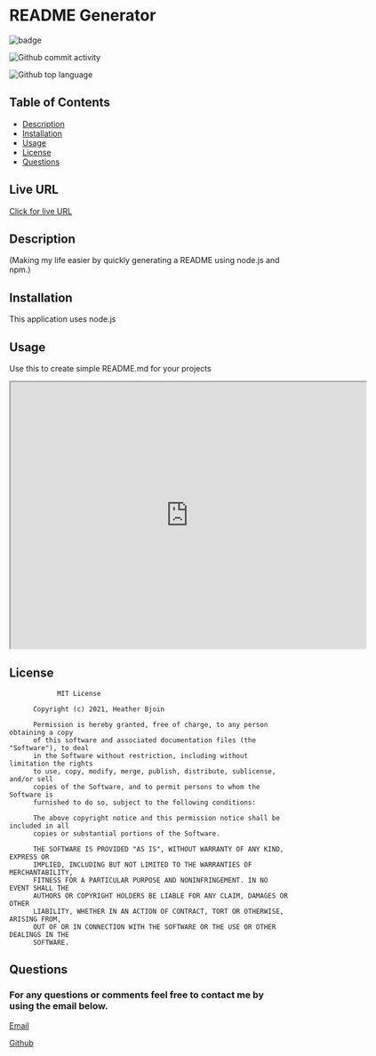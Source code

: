 
  # README Generator

  ![badge](https://img.shields.io/static/v1?label=license&message=MIT&color=orange)

  ![Github commit activity](https://img.shields.io/github/commit-activity/m/HeatMarie/readmeGenerator?color=%235FCE3B&style=for-the-badge)

  ![Github top language](https://img.shields.io/github/languages/top/HeatMarie/readmeGenerator?color=%23AF630D&style=for-the-badge)

  ## Table of Contents
  * [Description](#description)
  * [Installation](#installation)
  * [Usage](#usage)
  * [License](#license)
  * [Questions](#questions)
  

  ## Live URL
  <a href="https://HeatMarie.github.io/readmeGenerator/"> Click for live URL </a>

  ## Description
  (Making my life easier by quickly generating a README using node.js and npm.)

  ## Installation
  This application uses node.js 

  ## Usage
  Use this to create simple README.md for your projects 
  
  <iframe src="https://drive.google.com/file/d/1Nwq-gHmCZvtyDbDa4LOu20cdGuJU1oiB/preview" width="640" height="480"></iframe>

  ## License
  
  
                MIT License

          Copyright (c) 2021, Heather Bjoin

          Permission is hereby granted, free of charge, to any person obtaining a copy
          of this software and associated documentation files (the "Software"), to deal
          in the Software without restriction, including without limitation the rights
          to use, copy, modify, merge, publish, distribute, sublicense, and/or sell
          copies of the Software, and to permit persons to whom the Software is
          furnished to do so, subject to the following conditions:

          The above copyright notice and this permission notice shall be included in all
          copies or substantial portions of the Software.

          THE SOFTWARE IS PROVIDED "AS IS", WITHOUT WARRANTY OF ANY KIND, EXPRESS OR
          IMPLIED, INCLUDING BUT NOT LIMITED TO THE WARRANTIES OF MERCHANTABILITY,
          FITNESS FOR A PARTICULAR PURPOSE AND NONINFRINGEMENT. IN NO EVENT SHALL THE
          AUTHORS OR COPYRIGHT HOLDERS BE LIABLE FOR ANY CLAIM, DAMAGES OR OTHER
          LIABILITY, WHETHER IN AN ACTION OF CONTRACT, TORT OR OTHERWISE, ARISING FROM,
          OUT OF OR IN CONNECTION WITH THE SOFTWARE OR THE USE OR OTHER DEALINGS IN THE
          SOFTWARE.
          

  ## Questions
  ### For any questions or comments feel free to contact me by using the email below.
  


  <a href="mailto:h.m.bjoin@gmail.com">Email</a>

  <a href="https://github.com/HeatMarie">Github</a>
  

